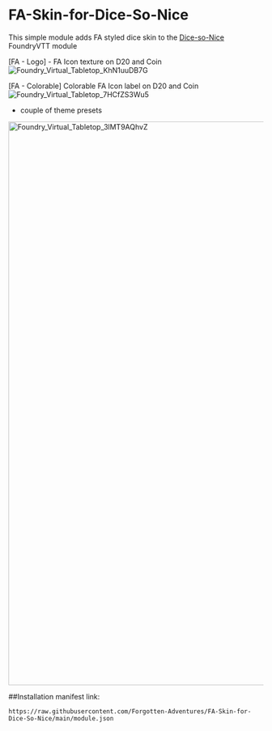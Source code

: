 # FA-Skin-for-Dice-So-Nice

This simple module adds FA styled dice skin to the [Dice-so-Nice](https://gitlab.com/riccisi/foundryvtt-dice-so-nice/) FoundryVTT module

[FA - Logo] - FA Icon texture on D20 and Coin
![Foundry_Virtual_Tabletop_KhN1uuDB7G](https://github.com/user-attachments/assets/43e6674d-fa04-4c31-8540-d6e6ffbacbb3)

[FA - Colorable] Colorable FA Icon label on D20 and Coin
![Foundry_Virtual_Tabletop_7HCfZS3Wu5](https://github.com/user-attachments/assets/1f921188-3216-4c35-a5f7-2bb9a5312e7b)

+ couple of theme presets
<img width="819" height="1114" alt="Foundry_Virtual_Tabletop_3lMT9AQhvZ" src="https://github.com/user-attachments/assets/4d465297-9203-4de1-bff0-a583f736eebb" />

##Installation manifest link:
```
https://raw.githubusercontent.com/Forgotten-Adventures/FA-Skin-for-Dice-So-Nice/main/module.json
```
